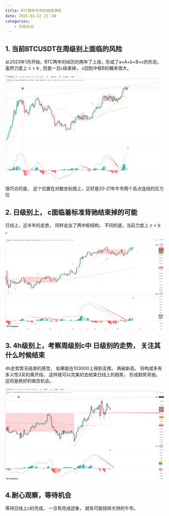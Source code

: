 ```yaml
---
title: BTC两年牛市的结束演练
date: 2025-01-22 23：00
categories:
	- 交易日记
---
```

## 1. 当前BTCUSDT在周级别上面临的风险

从2023年1月开始，BTC两年的经历的两年了上涨，形成了a+A+b+B+c的形态， 虽然力度上 c > b , 但是一旦c结束掉， c回到中枢B的概率很大。

![image-20250122235229060](BTC两年牛市的结束演练.assets/image-20250122235229060.png)

很巧合的是， 这个位置在对数坐标图上，正好是20-21年牛市两个高点连线的压力位



## 2. 日级别上， c面临着标准背驰结束掉的可能

日线上，近半年的走势， 同样走出了两中枢结构， 不同的是，当前力度上  c < b 。

![image-20250122235410711](BTC两年牛市的结束演练.assets/image-20250122235410711.png)

## 3. 4h级别上，考察周级别c中 日级别的走势， 关注其什么时候结束 

4h走势暂无结束的感觉，   如果能在103000上得到支撑。 再破新高，  将构成多有多义性3买的离开段， 这样就可以完美的去结束日线上的趋势， 形成趋势背驰。 这将是绝好的做空机会。

![image-20250122235433594](BTC两年牛市的结束演练.assets/image-20250122235433594.png)



## 4.耐心观察，等待机会

等待日线上c的完成，  一旦有完成迹象， 就有可能扭转大饼的牛市。